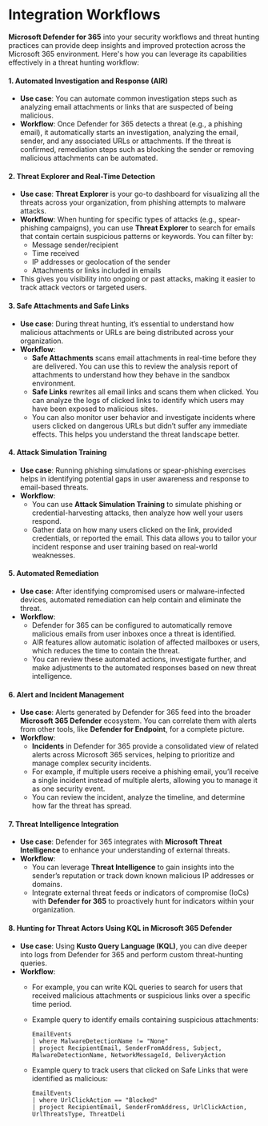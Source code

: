 # Integration Workflows

**Microsoft Defender for 365** into your security workflows and threat hunting practices can provide deep insights and improved protection across the Microsoft 365 environment. Here's how you can leverage its capabilities effectively in a threat hunting workflow:

#### 1. **Automated Investigation and Response (AIR)**

* **Use case**: You can automate common investigation steps such as analyzing email attachments or links that are suspected of being malicious.
* **Workflow**: Once Defender for 365 detects a threat (e.g., a phishing email), it automatically starts an investigation, analyzing the email, sender, and any associated URLs or attachments. If the threat is confirmed, remediation steps such as blocking the sender or removing malicious attachments can be automated.

#### 2. **Threat Explorer and Real-Time Detection**

* **Use case**: **Threat Explorer** is your go-to dashboard for visualizing all the threats across your organization, from phishing attempts to malware attacks.
* **Workflow**: When hunting for specific types of attacks (e.g., spear-phishing campaigns), you can use **Threat Explorer** to search for emails that contain certain suspicious patterns or keywords. You can filter by:
  * Message sender/recipient
  * Time received
  * IP addresses or geolocation of the sender
  * Attachments or links included in emails
* This gives you visibility into ongoing or past attacks, making it easier to track attack vectors or targeted users.

#### 3. **Safe Attachments and Safe Links**

* **Use case**: During threat hunting, it’s essential to understand how malicious attachments or URLs are being distributed across your organization.
* **Workflow**:
  * **Safe Attachments** scans email attachments in real-time before they are delivered. You can use this to review the analysis report of attachments to understand how they behave in the sandbox environment.
  * **Safe Links** rewrites all email links and scans them when clicked. You can analyze the logs of clicked links to identify which users may have been exposed to malicious sites.
  * You can also monitor user behavior and investigate incidents where users clicked on dangerous URLs but didn’t suffer any immediate effects. This helps you understand the threat landscape better.

#### 4. **Attack Simulation Training**

* **Use case**: Running phishing simulations or spear-phishing exercises helps in identifying potential gaps in user awareness and response to email-based threats.
* **Workflow**:
  * You can use **Attack Simulation Training** to simulate phishing or credential-harvesting attacks, then analyze how well your users respond.
  * Gather data on how many users clicked on the link, provided credentials, or reported the email. This data allows you to tailor your incident response and user training based on real-world weaknesses.

#### 5. **Automated Remediation**

* **Use case**: After identifying compromised users or malware-infected devices, automated remediation can help contain and eliminate the threat.
* **Workflow**:
  * Defender for 365 can be configured to automatically remove malicious emails from user inboxes once a threat is identified.
  * AIR features allow automatic isolation of affected mailboxes or users, which reduces the time to contain the threat.
  * You can review these automated actions, investigate further, and make adjustments to the automated responses based on new threat intelligence.

#### 6. **Alert and Incident Management**

* **Use case**: Alerts generated by Defender for 365 feed into the broader **Microsoft 365 Defender** ecosystem. You can correlate them with alerts from other tools, like **Defender for Endpoint**, for a complete picture.
* **Workflow**:
  * **Incidents** in Defender for 365 provide a consolidated view of related alerts across Microsoft 365 services, helping to prioritize and manage complex security incidents.
  * For example, if multiple users receive a phishing email, you’ll receive a single incident instead of multiple alerts, allowing you to manage it as one security event.
  * You can review the incident, analyze the timeline, and determine how far the threat has spread.

#### 7. **Threat Intelligence Integration**

* **Use case**: Defender for 365 integrates with **Microsoft Threat Intelligence** to enhance your understanding of external threats.
* **Workflow**:
  * You can leverage **Threat Intelligence** to gain insights into the sender’s reputation or track down known malicious IP addresses or domains.
  * Integrate external threat feeds or indicators of compromise (IoCs) with **Defender for 365** to proactively hunt for indicators within your organization.

#### 8. **Hunting for Threat Actors Using KQL in Microsoft 365 Defender**

* **Use case**: Using **Kusto Query Language (KQL)**, you can dive deeper into logs from Defender for 365 and perform custom threat-hunting queries.
* **Workflow**:
  * For example, you can write KQL queries to search for users that received malicious attachments or suspicious links over a specific time period.
  *   Example query to identify emails containing suspicious attachments:

      ```kusto
      EmailEvents
      | where MalwareDetectionName != "None"
      | project RecipientEmail, SenderFromAddress, Subject, MalwareDetectionName, NetworkMessageId, DeliveryAction
      ```
  *   Example query to track users that clicked on Safe Links that were identified as malicious:

      ```kusto
      EmailEvents
      | where UrlClickAction == "Blocked" 
      | project RecipientEmail, SenderFromAddress, UrlClickAction, UrlThreatsType, ThreatDeli
      ```
